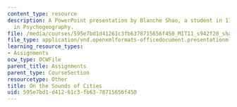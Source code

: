 ```yaml
---
content_type: resource
description: A PowerPoint presentation by Blanche Shao, a student in 11.s942 Wanderings
  in Psychogeography.
file: /media/courses/595e7bd1d41261c3fb6378715656f450_MIT11_s942f20_shao_slides.pptx
file_type: application/vnd.openxmlformats-officedocument.presentationml.presentation
learning_resource_types:
- Assignments
ocw_type: OCWFile
parent_title: Assignments
parent_type: CourseSection
resourcetype: Other
title: On the Sounds of Cities
uid: 595e7bd1-d412-61c3-fb63-78715656f450
---
```

